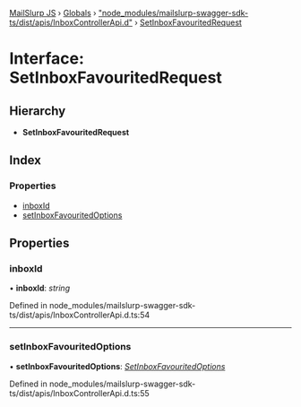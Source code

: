 [MailSlurp JS](../README.md) › [Globals](../globals.md) › ["node_modules/mailslurp-swagger-sdk-ts/dist/apis/InboxControllerApi.d"](../modules/_node_modules_mailslurp_swagger_sdk_ts_dist_apis_inboxcontrollerapi_d_.md) › [SetInboxFavouritedRequest](_node_modules_mailslurp_swagger_sdk_ts_dist_apis_inboxcontrollerapi_d_.setinboxfavouritedrequest.md)

# Interface: SetInboxFavouritedRequest

## Hierarchy

* **SetInboxFavouritedRequest**

## Index

### Properties

* [inboxId](_node_modules_mailslurp_swagger_sdk_ts_dist_apis_inboxcontrollerapi_d_.setinboxfavouritedrequest.md#inboxid)
* [setInboxFavouritedOptions](_node_modules_mailslurp_swagger_sdk_ts_dist_apis_inboxcontrollerapi_d_.setinboxfavouritedrequest.md#setinboxfavouritedoptions)

## Properties

###  inboxId

• **inboxId**: *string*

Defined in node_modules/mailslurp-swagger-sdk-ts/dist/apis/InboxControllerApi.d.ts:54

___

###  setInboxFavouritedOptions

• **setInboxFavouritedOptions**: *[SetInboxFavouritedOptions](_node_modules_mailslurp_swagger_sdk_ts_dist_models_setinboxfavouritedoptions_d_.setinboxfavouritedoptions.md)*

Defined in node_modules/mailslurp-swagger-sdk-ts/dist/apis/InboxControllerApi.d.ts:55
